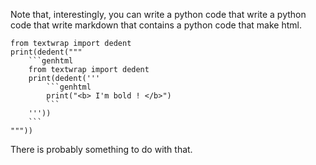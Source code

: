 Note that, interestingly, you can write a python code that
write a python code that write markdown that contains
a python code that make html.

```genhtml
from textwrap import dedent
print(dedent("""
	```genhtml
	from textwrap import dedent
	print(dedent('''
		```genhtml
		print("<b> I'm bold ! </b>")
		```
	'''))
	```
"""))
```

There is probably something to do with that.
